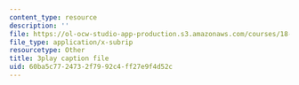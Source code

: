 ```yaml
---
content_type: resource
description: ''
file: https://ol-ocw-studio-app-production.s3.amazonaws.com/courses/18-02sc-multivariable-calculus-fall-2010/60ba5c7724732f7992c4ff27e9f4d52c_6S3BJSsc72Q.srt
file_type: application/x-subrip
resourcetype: Other
title: 3play caption file
uid: 60ba5c77-2473-2f79-92c4-ff27e9f4d52c
---
```

